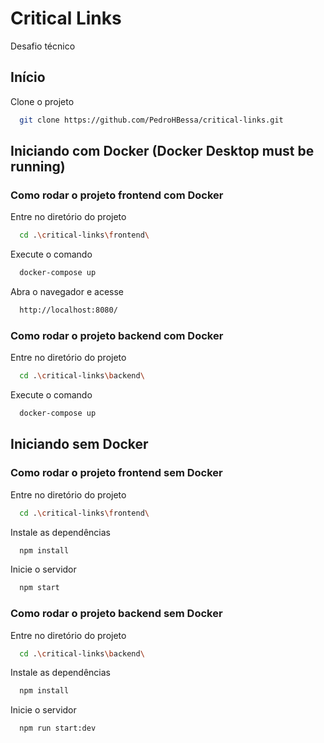 
# Critical Links

Desafio técnico

## Início

Clone o projeto

```bash
  git clone https://github.com/PedroHBessa/critical-links.git
```

## Iniciando com Docker (Docker Desktop must be running)

### Como rodar o projeto frontend com Docker

Entre no diretório do projeto

```bash
  cd .\critical-links\frontend\
```

Execute o comando

```bash
  docker-compose up
```

Abra o navegador e acesse

```bash
  http://localhost:8080/
```

### Como rodar o projeto backend com Docker

Entre no diretório do projeto

```bash
  cd .\critical-links\backend\
```

Execute o comando

```bash
  docker-compose up
```

## Iniciando sem Docker

### Como rodar o projeto frontend sem Docker

Entre no diretório do projeto

```bash
  cd .\critical-links\frontend\
```

Instale as dependências

```bash
  npm install
```

Inicie o servidor

```bash
  npm start
```


### Como rodar o projeto backend sem Docker


Entre no diretório do projeto

```bash
  cd .\critical-links\backend\
```

Instale as dependências

```bash
  npm install
```

Inicie o servidor

```bash
  npm run start:dev
```


